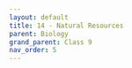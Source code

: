 ```yaml
---
layout: default
title: 14 - Natural Resources
parent: Biology
grand_parent: Class 9
nav_order: 5
---
```

